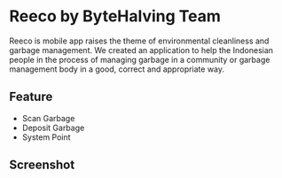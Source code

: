 # Reeco by ByteHalving Team

Reeco is mobile app raises the theme of environmental cleanliness and garbage management. We created an application to help the Indonesian people in the process of managing garbage in a community or garbage management body in a good, correct and appropriate way.

## Feature
- Scan Garbage
- Deposit Garbage
- System Point

## Screenshot

